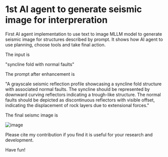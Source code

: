 # 1st AI agent to generate seismic image for interpreration

First AI agent implementation to use text to image MLLM model to generate seismic image for structures described by prompt.
It shows how AI agent to use planning, choose tools and take final action.

The input is 

"syncline fold with normal faults"

The prompt after enhancement is

"A grayscale seismic reflection profile showcasing a syncline fold structure with associated normal faults. The syncline should be represented by downward curving reflectors indicating a trough-like structure. The normal faults should be depicted as discontinuous reflectors with visible offset, indicating the displacement of rock layers due to extensional forces."

The final seismc image is

![image](https://github.com/user-attachments/assets/405253da-36f3-43af-9266-1c775f006425)

Please cite my contribution if you find it is useful for your research and development.

Have fun!


